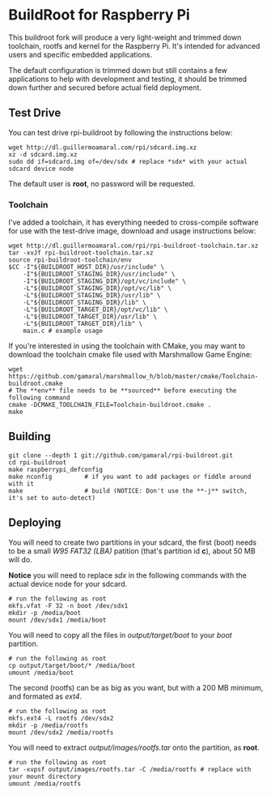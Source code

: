 BuildRoot for Raspberry Pi
==========================

This buildroot fork will produce a very light-weight and trimmed down
toolchain, rootfs and kernel for the Raspberry Pi. It's intended for advanced
users and specific embedded applications.

The default configuration is trimmed down but still contains a few
applications to help with development and testing, it should be trimmed down
further and secured before actual field deployment.

Test Drive
----------

You can test drive rpi-buildroot by following the instructions below:

	wget http://dl.guillermoamaral.com/rpi/sdcard.img.xz
	xz -d sdcard.img.xz
	sudo dd if=sdcard.img of=/dev/sdx # replace *sdx* with your actual sdcard device node

The default user is **root**, no password will be requested.

### Toolchain

I've added a toolchain, it has everything needed to cross-compile software for
use with the test-drive image, download and usage instructions below:

	wget http://dl.guillermoamaral.com/rpi/rpi-buildroot-toolchain.tar.xz
	tar -xvJf rpi-buildroot-toolchain.tar.xz
	source rpi-buildroot-toolchain/env
	$CC -I"${BUILDROOT_HOST_DIR}/usr/include" \
	    -I"${BUILDROOT_STAGING_DIR}/usr/include" \
	    -I"${BUILDROOT_STAGING_DIR}/opt/vc/include" \
	    -L"${BUILDROOT_STAGING_DIR}/opt/vc/lib" \
	    -L"${BUILDROOT_STAGING_DIR}/usr/lib" \
	    -L"${BUILDROOT_STAGING_DIR}/lib" \
	    -L"${BUILDROOT_TARGET_DIR}/opt/vc/lib" \
	    -L"${BUILDROOT_TARGET_DIR}/usr/lib" \
	    -L"${BUILDROOT_TARGET_DIR}/lib" \
	    main.c # example usage

If you're interested in using the toolchain with CMake, you may want to
download the toolchain cmake file used with Marshmallow Game Engine:

	wget https://github.com/gamaral/marshmallow_h/blob/master/cmake/Toolchain-buildroot.cmake
	# The **env** file needs to be **sourced** before executing the following command
	cmake -DCMAKE_TOOLCHAIN_FILE=Toolchain-buildroot.cmake .
	make

Building
--------

	git clone --depth 1 git://github.com/gamaral/rpi-buildroot.git
	cd rpi-buildroot
	make raspberrypi_defconfig
	make nconfig         # if you want to add packages or fiddle around with it
	make                 # build (NOTICE: Don't use the **-j** switch, it's set to auto-detect)

Deploying
---------

You will need to create two partitions in your sdcard, the first (boot) needs
to be a small *W95 FAT32 (LBA)* patition (that's partition id **c**), about 50
MB will do.

**Notice** you will need to replace *sdx* in the following commands with the
actual device node for your sdcard.

	# run the following as root
	mkfs.vfat -F 32 -n boot /dev/sdx1
	mkdir -p /media/boot
	mount /dev/sdx1 /media/boot

You will need to copy all the files in *output/target/boot* to your *boot*
partition.

	# run the following as root
	cp output/target/boot/* /media/boot
	umount /media/boot

The second (rootfs) can be as big as you want, but with a 200 MB minimum,
and formated as *ext4*.

	# run the following as root
	mkfs.ext4 -L rootfs /dev/sdx2
	mkdir -p /media/rootfs
	mount /dev/sdx2 /media/rootfs

You will need to extract *output/images/rootfs.tar* onto the partition, as **root**.

	# run the following as root
	tar -xvpsf output/images/rootfs.tar -C /media/rootfs # replace with your mount directory
	umount /media/rootfs

